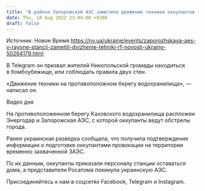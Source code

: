 ```yaml
---
title: "В районе Запорожской АЭС заметили движение техники оккупантов — Никопольская РВА"
date: Thu, 18 Aug 2022 23:04:00 +0300
draft: false
---
```

Источник: Новое Время https://nv.ua/ukraine/events/zaporozhskaya-aes-v-rayone-stancii-zametili-dvizhenie-tehniki-rf-novosti-ukrainy-50264179.html


В Telegram он призвал жителей Никопольской громады находиться в бомбоубежище, или соблюдать правила двух стен.

«Движение техники на противоположном берегу водохранилища», — написал он.

 Видео дня   

На противоположенном берегу Каховского водохранилища распложен Энергодар и Запорожская АЭС, с которой оккупанты ведут обстрелы города. 

 Ранее украинская разведка сообщала, что получила подтверждения информации о подготовке оккупантами провокации на территории временно захваченной ЗАЭС.

По их данным, оккупанты приказали персоналу станции оставаться дома, а представители Росатома покинули украинскую АЭС.

Присоединяйтесь к нам в соцсетях Facebook, Telegram и Instagram.
